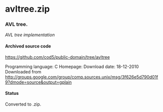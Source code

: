 # avltree.zip #

### AVL tree. ###

*AVL tree implementation*

#### Archived source code ####
https://github.com/cod5/public-domain/tree/avltree

Programming language: C
Homepage: 
Download date: 18-12-2010
Downloaded from http://groups.google.com/group/comp.sources.unix/msg/3f626e5d790d01f9?dmode=source&output=gplain

#### Status ####
Converted to .zip.

